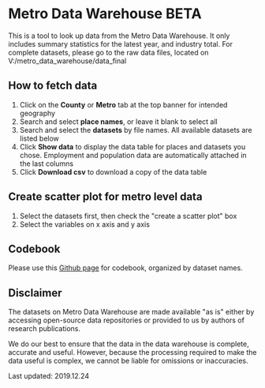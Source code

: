 # Metro Data Warehouse BETA
This is a tool to look up data from the Metro Data Warehouse. It only includes summary statistics for the latest year, and industry total. For complete datasets, please go to the raw data files, located on V:/metro_data_warehouse/data_final

## How to fetch data

1. Click on the **County** or **Metro** tab at the top banner for intended geography
2. Search and select **place names**, or leave it blank to select all
3. Search and select the **datasets** by file names. All available datasets are listed below
4. Click **Show data** to display the data table for places and datasets you chose. Employment and population data are automatically attached in the last columns
5. Click **Download csv** to download a copy of the data table

## Create scatter plot for metro level data
1. Select the datasets first, then check the "create a scatter plot" box
2. Select the variables on x axis and y axis

## Codebook
Please use this [Github page](https://github.com/fansi-sifan/metro-datasets) for codebook, organized by dataset names. 

## Disclaimer
The datasets on Metro Data Warehouse are made available "as is" either by accessing open-source data repositories or provided to us by authors of research publications. 

We do our best to ensure that the data in the data warehouse is complete, accurate and useful. However, because the processing required to make the data useful is complex, we cannot be liable for omissions or inaccuracies.

Last updated: 2019.12.24